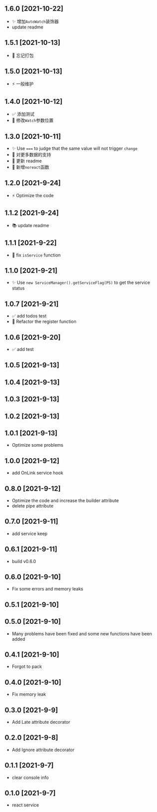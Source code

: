 ## 1.6.0 [2021-10-22]

- ✨ 增加`AutoWatch`装饰器
- update readme

## 1.5.1 [2021-10-13]

- 🐛 忘记打包

## 1.5.0 [2021-10-13]

- ⚡ 一般维护

## 1.4.0 [2021-10-12]

- ✅ 添加测试
- 🐤 修改`Watch`参数位置

## 1.3.0 [2021-10-11]

- ✨ Use `===` to judge that the same value will not trigger `change`
- 🐤 对更多数据的支持
- 🐤 更新 readme
- 🐤 新增`noreact`函数

## 1.2.0 [2021-9-24]

- ⚡ Optimize the code

## 1.1.2 [2021-9-24]

- 📚 update readme

## 1.1.1 [2021-9-22]

- 🐛 fix `isService` function

## 1.1.0 [2021-9-21]

- ✨ Use `new ServiceManager().getServiceFlag(PS)` to get the service status

## 1.0.7 [2021-9-21]

- ✅ add todos test
- 🔨 Refactor the register function

## 1.0.6 [2021-9-20]

- ✅ add test


## 1.0.5 [2021-9-13]
## 1.0.4 [2021-9-13]
## 1.0.3 [2021-9-13]
## 1.0.2 [2021-9-13]
## 1.0.1 [2021-9-13]

- Optimize some problems

## 1.0.0 [2021-9-12]

- add OnLink service hook

## 0.8.0 [2021-9-12]

- Optimize the code and increase the builder attribute 
- delete pipe attribute

## 0.7.0 [2021-9-11]

- add service keep

## 0.6.1 [2021-9-11]

- build v0.6.0

## 0.6.0 [2021-9-10]

- Fix some errors and memory leaks

## 0.5.1 [2021-9-10]
## 0.5.0 [2021-9-10]

- Many problems have been fixed and some new functions have been added

## 0.4.1 [2021-9-10]

- Forgot to pack

## 0.4.0 [2021-9-10]

- Fix memory leak

## 0.3.0 [2021-9-9]

- Add Late attribute decorator

## 0.2.0 [2021-9-8]

- Add Ignore attribute decorator

## 0.1.1 [2021-9-7]

- clear console info

## 0.1.0 [2021-9-7]

- react service